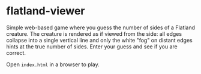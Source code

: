 # flatland-viewer

Simple web-based game where you guess the number of sides of a Flatland creature.
The creature is rendered as if viewed from the side: all edges collapse into a single vertical line and only
the white "fog" on distant edges hints at the true number of sides.
Enter your guess and see if you are correct.

Open `index.html` in a browser to play.
